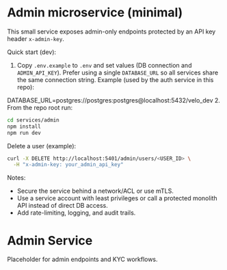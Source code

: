 # Admin microservice (minimal)

This small service exposes admin-only endpoints protected by an API key header `x-admin-key`.

Quick start (dev):

1. Copy `.env.example` to `.env` and set values (DB connection and `ADMIN_API_KEY`).
   Prefer using a single `DATABASE_URL` so all services share the same connection string. Example (used by the auth service in this repo):

DATABASE_URL=postgres://postgres:postgres@localhost:5432/velo_dev 2. From the repo root run:

```bash
cd services/admin
npm install
npm run dev
```

Delete a user (example):

```bash
curl -X DELETE http://localhost:5401/admin/users/<USER_ID> \
  -H "x-admin-key: your_admin_api_key"
```

Notes:

- Secure the service behind a network/ACL or use mTLS.
- Use a service account with least privileges or call a protected monolith API instead of direct DB access.
- Add rate-limiting, logging, and audit trails.

# Admin Service

Placeholder for admin endpoints and KYC workflows.
